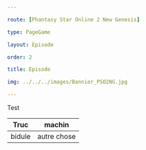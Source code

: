 ```yaml
---

route: [Phantasy Star Online 2 New Genesis]

type: PageGame

layout: Episode

order: 2

title: Episode

img: ../../../images/Bannier_PSO2NG.jpg

---
```

Test

|Truc|machin|
|---|---|
|bidule|autre chose|
